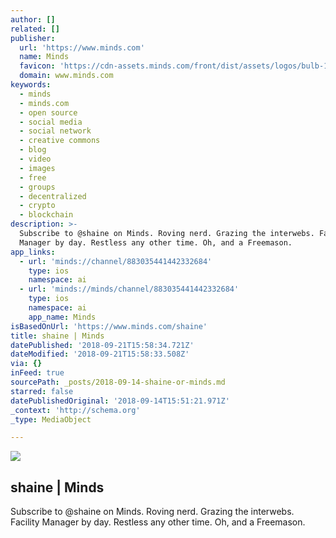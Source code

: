 ```yaml
---
author: []
related: []
publisher:
  url: 'https://www.minds.com'
  name: Minds
  favicon: 'https://cdn-assets.minds.com/front/dist/assets/logos/bulb-16x16.png'
  domain: www.minds.com
keywords:
  - minds
  - minds.com
  - open source
  - social media
  - social network
  - creative commons
  - blog
  - video
  - images
  - free
  - groups
  - decentralized
  - crypto
  - blockchain
description: >-
  Subscribe to @shaine on Minds. Roving nerd. Grazing the interwebs. Facility
  Manager by day. Restless any other time. Oh, and a Freemason.
app_links:
  - url: 'minds://channel/883035441442332684'
    type: ios
    namespace: ai
  - url: 'minds://minds/channel/883035441442332684'
    type: ios
    namespace: ai
    app_name: Minds
isBasedOnUrl: 'https://www.minds.com/shaine'
title: shaine | Minds
datePublished: '2018-09-21T15:58:34.721Z'
dateModified: '2018-09-21T15:58:33.508Z'
via: {}
inFeed: true
sourcePath: _posts/2018-09-14-shaine-or-minds.md
starred: false
datePublishedOriginal: '2018-09-14T15:51:21.971Z'
_context: 'http://schema.org'
_type: MediaObject

---
```

<article style=""><img src="https://www.minds.com/icon/883035441442332684/master/1535908055/1536350372/13825648" /><h1>shaine | Minds</h1><p>Subscribe to @shaine on Minds. Roving nerd. Grazing the interwebs. Facility Manager by day. Restless any other time. Oh, and a Freemason.</p></article>